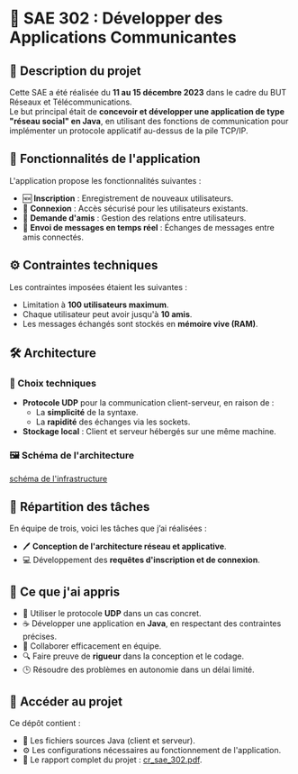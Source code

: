# 🚀 SAE 302 : Développer des Applications Communicantes  

## 📝 Description du projet  

Cette SAE a été réalisée du **11 au 15 décembre 2023** dans le cadre du BUT Réseaux et Télécommunications.  
Le but principal était de **concevoir et développer une application de type "réseau social" en Java**, en utilisant des fonctions de communication pour implémenter un protocole applicatif au-dessus de la pile TCP/IP.  

## 🌟 Fonctionnalités de l'application  

L'application propose les fonctionnalités suivantes :  
- 🆕 **Inscription** : Enregistrement de nouveaux utilisateurs.  
- 🔑 **Connexion** : Accès sécurisé pour les utilisateurs existants.  
- 🤝 **Demande d'amis** : Gestion des relations entre utilisateurs.  
- 💬 **Envoi de messages en temps réel** : Échanges de messages entre amis connectés.  

## ⚙️ Contraintes techniques  

Les contraintes imposées étaient les suivantes :  
- Limitation à **100 utilisateurs maximum**.  
- Chaque utilisateur peut avoir jusqu'à **10 amis**.  
- Les messages échangés sont stockés en **mémoire vive (RAM)**.  

## 🛠️ Architecture  

### 📌 Choix techniques  
- **Protocole UDP** pour la communication client-serveur, en raison de :  
  - La **simplicité** de la syntaxe.  
  - La **rapidité** des échanges via les sockets.  
- **Stockage local** : Client et serveur hébergés sur une même machine.  

### 🖼️ Schéma de l'architecture  
[schéma de l'infrastructure](./schéma.png)  

## 👥 Répartition des tâches  

En équipe de trois, voici les tâches que j’ai réalisées :  
- 🖊️ **Conception de l'architecture réseau et applicative**.  
- 💻 Développement des **requêtes d'inscription et de connexion**.  



## 🌱 Ce que j'ai appris  

- 📡 Utiliser le protocole **UDP** dans un cas concret.  
- ☕ Développer une application en **Java**, en respectant des contraintes précises.  
- 🤝 Collaborer efficacement en équipe.  
- 🔍 Faire preuve de **rigueur** dans la conception et le codage.  
- 🕒 Résoudre des problèmes en autonomie dans un délai limité.  

## 📂 Accéder au projet  

Ce dépôt contient :  
- 📄 Les fichiers sources Java (client et serveur).  
- ⚙️ Les configurations nécessaires au fonctionnement de l'application.  
- 📘 Le rapport complet du projet : [cr_sae_302.pdf](./cr_sae_302.pdf).  

 
